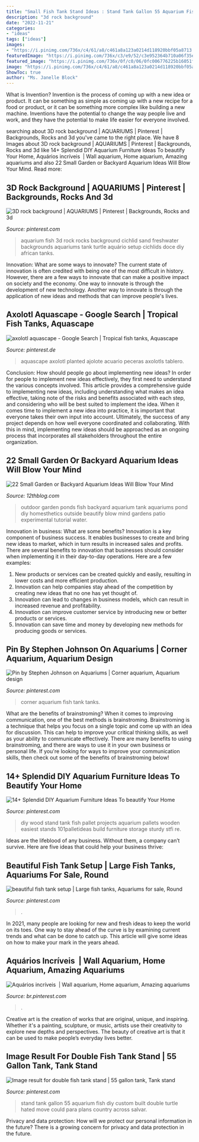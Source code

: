 ```yaml
---
title: "Small Fish Tank Stand Ideas : Stand Tank Gallon 55 Aquarium Fish Diy Custom Built Double Turtle Hated Move Could Para Plans Country Across Salvar"
description: "3d rock background"
date: "2022-11-21"
categories:
- "ideas"
tags: ["ideas"]
images:
- "https://i.pinimg.com/736x/c4/61/a8/c461a8a123a0214d118920bbf05a8713.jpg"
featuredImage: "https://i.pinimg.com/736x/c3/e9/52/c3e952364b710a06f35e4f2e85e576e4.jpg"
featured_image: "https://i.pinimg.com/736x/0f/c0/06/0fc006776225b16051f6abfc8493984c.jpg"
image: "https://i.pinimg.com/736x/c4/61/a8/c461a8a123a0214d118920bbf05a8713.jpg"
ShowToc: true
author: "Ms. Janelle Block"
---
```



What is Invention?
Invention is the process of coming up with a new idea or product. It can be something as simple as coming up with a new recipe for a food or product, or it can be something more complex like building a new machine. Inventions have the potential to change the way people live and work, and they have the potential to make life easier for everyone involved.

	

		
searching about 3D rock background | AQUARIUMS | Pinterest | Backgrounds, Rocks and 3d you've came to the right place. We have 8 Images about 3D rock background | AQUARIUMS | Pinterest | Backgrounds, Rocks and 3d like 14+ Splendid DIY Aquarium Furniture Ideas To beautify Your Home, Aquários incríveis ️ | Wall aquarium, Home aquarium, Amazing aquariums and also 22 Small Garden or Backyard Aquarium Ideas Will Blow Your Mind. Read more:
		
    
## 3D Rock Background | AQUARIUMS | Pinterest | Backgrounds, Rocks And 3d

<img loading=lazy src="https://i.pinimg.com/736x/1a/11/1b/1a111bb2c8b70706dab803879385347a--diy-aquarium-aquarium-terrarium.jpg" onerror="this.onerror=null;this.src='https://tse3.mm.bing.net/th?id=OIP.8q_kRXRm_W8gxs3Qt_pc5QHaFj&amp;pid=15.1';" alt="3D rock background | AQUARIUMS | Pinterest | Backgrounds, Rocks and 3d">

_Source: pinterest.com_

>aquarium fish 3d rock rocks background cichlid sand freshwater backgrounds aquariums tank turtle aquário setup cichlids doce diy african tanks. 

	

Innovation: What are some ways to innovate?
The current state of innovation is often credited with being one of the most difficult in history. However, there are a few ways to innovate that can make a positive impact on society and the economy. One way to innovate is through the development of new technology. Another way to innovate is through the application of new ideas and methods that can improve people's lives.

    
## Axolotl Aquascape - Google Search | Tropical Fish Tanks, Aquascape

<img loading=lazy src="https://i.pinimg.com/736x/9b/be/81/9bbe81ed8bff9e256f5d4f40c176c1f2.jpg" onerror="this.onerror=null;this.src='https://tse1.mm.bing.net/th?id=OIP.PaHwxhDvjVMBI6dM8084jgHaFe&amp;pid=15.1';" alt="axolotl aquascape - Google Search | Tropical fish tanks, Aquascape">

_Source: pinterest.de_

>aquascape axolotl planted ajolote acuario peceras axolotls tablero. 

	

Conclusion: How should people go about implementing new ideas?
In order for people to implement new ideas effectively, they first need to understand the various concepts involved. This article provides a comprehensive guide to implementing new ideas, including understanding what makes an idea effective, taking note of the risks and benefits associated with each step, and considering who will be best suited to implement the idea.
When it comes time to implement a new idea into practice, it is important that everyone takes their own input into account. Ultimately, the success of any project depends on how well everyone coordinated and collaborating. With this in mind, implementing new ideas should be approached as an ongoing process that incorporates all stakeholders throughout the entire organization.

    
## 22 Small Garden Or Backyard Aquarium Ideas Will Blow Your Mind

<img loading=lazy src="http://www.12thblog.com/wp-content/uploads/2015/08/14.jpg" onerror="this.onerror=null;this.src='https://tse3.mm.bing.net/th?id=OIP.oZQ2hexTmNkZpYz7_Lq5jgHaKg&amp;pid=15.1';" alt="22 Small Garden or Backyard Aquarium Ideas Will Blow Your Mind">

_Source: 12thblog.com_

>outdoor garden ponds fish backyard aquarium tank aquariums pond diy homesthetics outside beautify blow mind gardens patio experimental tutorial water. 

	

Innovation in business: What are some benefits?
Innovation is a key component of business success. It enables businesses to create and bring new ideas to market, which in turn results in increased sales and profits. There are several benefits to innovation that businesses should consider when implementing it in their day-to-day operations. Here are a few examples: 
1) New products or services can be created quickly and easily, resulting in lower costs and more efficient production. 
2) Innovation can help companies stay ahead of the competition by creating new ideas that no one has yet thought of. 
3) Innovation can lead to changes in business models, which can result in increased revenue and profitability. 
4) Innovation can improve customer service by introducing new or better products or services. 
5) Innovation can save time and money by developing new methods for producing goods or services.

    
## Pin By Stephen Johnson On Aquariums | Corner Aquarium, Aquarium Design

<img loading=lazy src="https://i.pinimg.com/736x/5f/ac/c6/5facc6230444599e67f795b3b5f39fb7--corner-aquarium-reef-aquarium.jpg" onerror="this.onerror=null;this.src='https://tse3.mm.bing.net/th?id=OIP.RxF9qhJXIY50o6JNV0klCQHaJ3&amp;pid=15.1';" alt="Pin by Stephen Johnson on Aquariums | Corner aquarium, Aquarium design">

_Source: pinterest.com_

>corner aquarium fish tank tanks. 

	

What are the benefits of brainstroming?
When it comes to improving communication, one of the best methods is brainstroming. Brainstroming is a technique that helps you focus on a single topic and come up with an idea for discussion. This can help to improve your critical thinking skills, as well as your ability to communicate effectively. There are many benefits to using brainstroming, and there are ways to use it in your own business or personal life. If you're looking for ways to improve your communication skills, then check out some of the benefits of brainstroming below!

    
## 14+ Splendid DIY Aquarium Furniture Ideas To Beautify Your Home

<img loading=lazy src="https://i.pinimg.com/736x/0f/c0/06/0fc006776225b16051f6abfc8493984c.jpg" onerror="this.onerror=null;this.src='https://tse1.mm.bing.net/th?id=OIP.SuxYkRr41j1PTUEGyT0YwQHaMt&amp;pid=15.1';" alt="14+ Splendid DIY Aquarium Furniture Ideas To beautify Your Home">

_Source: pinterest.com_

>diy wood stand tank fish pallet projects aquarium pallets wooden easiest stands 101palletideas build furniture storage sturdy stfi re. 

	

Ideas are the lifeblood of any business. Without them, a company can’t survive. Here are five ideas that could help your business thrive:

    
## Beautiful Fish Tank Setup | Large Fish Tanks, Aquariums For Sale, Round

<img loading=lazy src="https://i.pinimg.com/736x/c4/61/a8/c461a8a123a0214d118920bbf05a8713.jpg" onerror="this.onerror=null;this.src='https://tse2.mm.bing.net/th?id=OIP._HxEqVUvlBiEBNM8d6037QHaJ3&amp;pid=15.1';" alt="beautiful fish tank setup | Large fish tanks, Aquariums for sale, Round">

_Source: pinterest.com_

>. 

	

In 2021, many people are looking for new and fresh ideas to keep the world on its toes. One way to stay ahead of the curve is by examining current trends and what can be done to catch up. This article will give some ideas on how to make your mark in the years ahead.

    
## Aquários Incríveis ️ | Wall Aquarium, Home Aquarium, Amazing Aquariums

<img loading=lazy src="https://i.pinimg.com/736x/c3/e9/52/c3e952364b710a06f35e4f2e85e576e4.jpg" onerror="this.onerror=null;this.src='https://tse3.mm.bing.net/th?id=OIP.Mca8ibHDKq_QClzAWng-AAHaJ4&amp;pid=15.1';" alt="Aquários incríveis ️ | Wall aquarium, Home aquarium, Amazing aquariums">

_Source: br.pinterest.com_

>. 

	

Creative art is the creation of works that are original, unique, and inspiring. Whether it's a painting, sculpture, or music, artists use their creativity to explore new depths and perspectives. The beauty of creative art is that it can be used to make people’s everyday lives better.

    
## Image Result For Double Fish Tank Stand | 55 Gallon Tank, Tank Stand

<img loading=lazy src="https://i.pinimg.com/736x/9c/b0/dc/9cb0dcef4def2c480e050d7e035d01be.jpg" onerror="this.onerror=null;this.src='https://tse1.mm.bing.net/th?id=OIP.TAzW0DAtviYKm14IWVipxQHaJ4&amp;pid=15.1';" alt="Image result for double fish tank stand | 55 gallon tank, Tank stand">

_Source: pinterest.com_

>stand tank gallon 55 aquarium fish diy custom built double turtle hated move could para plans country across salvar. 

	

Privacy and data protection: How will we protect our personal information in the future?
There is a growing concern for privacy and data protection in the future.


